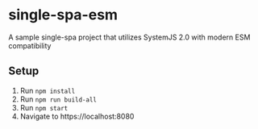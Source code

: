 # single-spa-esm
A sample single-spa project that utilizes SystemJS 2.0 with modern ESM compatibility

## Setup

1. Run `npm install`
2. Run `npm run build-all`
3. Run `npm start`
4. Navigate to https://localhost:8080
